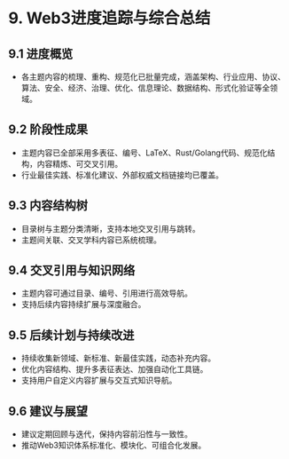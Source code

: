 # 9. Web3进度追踪与综合总结

## 9.1 进度概览

- 各主题内容的梳理、重构、规范化已批量完成，涵盖架构、行业应用、协议、算法、安全、经济、治理、优化、信息理论、数据结构、形式化验证等全领域。

## 9.2 阶段性成果

- 主题内容已全部采用多表征、编号、LaTeX、Rust/Golang代码、规范化结构，内容精炼、可交叉引用。
- 行业最佳实践、标准化建议、外部权威文档链接均已覆盖。

## 9.3 内容结构树

- 目录树与主题分类清晰，支持本地交叉引用与跳转。
- 主题间关联、交叉学科内容已系统梳理。

## 9.4 交叉引用与知识网络

- 主题内容可通过目录、编号、引用进行高效导航。
- 支持后续内容持续扩展与深度融合。

## 9.5 后续计划与持续改进

- 持续收集新领域、新标准、新最佳实践，动态补充内容。
- 优化内容结构、提升多表征表达、加强自动化工具链。
- 支持用户自定义内容扩展与交互式知识导航。

## 9.6 建议与展望

- 建议定期回顾与迭代，保持内容前沿性与一致性。
- 推动Web3知识体系标准化、模块化、可组合化发展。
